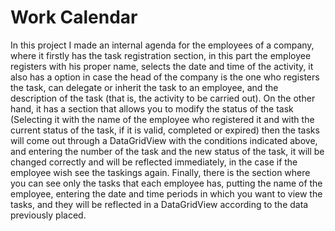 # Work Calendar
In this project I made an internal agenda for the employees of a company, where it firstly has the task registration section, in this part the employee registers with his proper name, selects the date and time of the activity, it also has a option in case the head of the company is the one who registers the task, can delegate or inherit the task to an employee, and the description of the task (that is, the activity to be carried out). On the other hand, it has a section that allows you to modify the status of the task (Selecting it with the name of the employee who registered it and with the current status of the task, if it is valid, completed or expired) then the tasks will come out through a DataGridView with the conditions indicated above, and entering the number of the task and the new status of the task, it will be changed correctly and will be reflected immediately, in the case if the employee wish see the taskings again. Finally, there is the section where you can see only the tasks that each employee has, putting the name of the employee, entering the date and time periods in which you want to view the tasks, and they will be reflected in a DataGridView according to the data previously placed.
